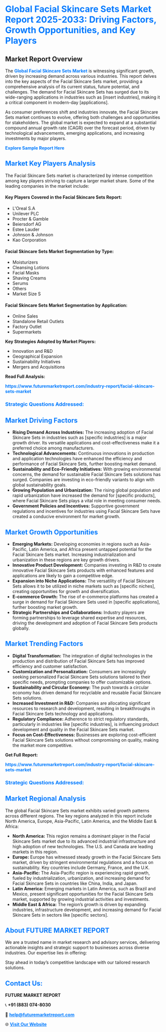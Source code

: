 <h1 style="color: #007BFF;">Global Facial Skincare Sets Market Report 2025-2033: Driving Factors, Growth Opportunities, and Key Players</h1>

<section id="overview">
<h2>Market Report Overview</h2>
<p>The <a href="https://www.futuremarketreport.com/industry-report/facial-skincare-sets-market" style="color: #007BFF; text-decoration: none;"><strong>Global Facial Skincare Sets Market</strong></a> is witnessing significant growth, driven by increasing demand across various industries. This report delves into the key aspects of the Facial Skincare Sets market, providing a comprehensive analysis of its current status, future potential, and challenges. The demand for Facial Skincare Sets has surged due to its wide-ranging applications in industries such as [insert industries], making it a critical component in modern-day [applications].</p>
<p>As consumer preferences shift and industries innovate, the Facial Skincare Sets market continues to evolve, offering both challenges and opportunities for stakeholders. The global market is expected to expand at a substantial compound annual growth rate (CAGR) over the forecast period, driven by technological advancements, emerging applications, and increasing investments by major players.</p>
</section>

<section id="overview">
<p><a href="https://www.futuremarketreport.com/request-sample/reportId=62333" style="color: #007BFF; text-decoration: none;"><strong>Explore Sample Report Here</strong></a></p>
</section>

<section id="key-players">
<h2 style="color: #007BFF;">Market Key Players Analysis</h2>
<p>The Facial Skincare Sets market is characterized by intense competition among key players striving to capture a larger market share. Some of the leading companies in the market include:</p>
<h4>Key Players Covered in the Facial Skincare Sets Report:</h4>
<ul><li>L&#039;Oreal S.A</li><li>Unilever PLC</li><li>Procter &amp; Gamble</li><li>Beiersdorf AG</li><li>Estee Lauder</li><li>Johnson &amp; Johnson</li><li>Kao Corporation</li></ul>
<h4>Facial Skincare Sets Market Segmentation by Type:</h4>
<ul><li>Moisturizers</li><li>Cleansing Lotions</li><li>Facial Masks</li><li>Shaving Creams</li><li>Serums</li><li>Others</li><li>Market Size S</li></ul>

<h4>Facial Skincare Sets Market Segmentation by Application:</h4>
<ul><li>Online Sales</li><li>Standalone Retail Outlets</li><li>Factory Outlet</li><li>Supermarkets</li></ul>
<p><strong>Key Strategies Adopted by Market Players:</strong></p>
<ul>
<li>Innovation and R&D</li>
<li>Geographical Expansion</li>
<li>Sustainability Initiatives</li>
<li>Mergers and Acquisitions</li>
</ul>
</section>

<section>
<p><strong>Read Full Analysis: </strong></p><a href="https://www.futuremarketreport.com/industry-report/facial-skincare-sets-market" style="color: #007BFF; text-decoration: none;"><strong>https://www.futuremarketreport.com/industry-report/facial-skincare-sets-market</strong></a>
<h3 style="color: #007BFF;">Strategic Questions Addressed:</h3>
</section>

<section id="driving-factors">
<h2 style="color: #007BFF;">Market Driving Factors</h2>
<ul>
<li><strong>Rising Demand Across Industries:</strong> The increasing adoption of Facial Skincare Sets in industries such as [specific industries] is a major growth driver. Its versatile applications and cost-effectiveness make it a preferred choice among manufacturers.</li>
<li><strong>Technological Advancements:</strong> Continuous innovations in production and application technologies have enhanced the efficiency and performance of Facial Skincare Sets, further boosting market demand.</li>
<li><strong>Sustainability and Eco-Friendly Initiatives:</strong> With growing environmental concerns, the demand for sustainable Facial Skincare Sets solutions has surged. Companies are investing in eco-friendly variants to align with global sustainability goals.</li>
<li><strong>Growing Population and Urbanization:</strong> The rising global population and rapid urbanization have increased the demand for [specific products], where Facial Skincare Sets plays a vital role in meeting consumer needs.</li>
<li><strong>Government Policies and Incentives:</strong> Supportive government regulations and incentives for industries using Facial Skincare Sets have created a conducive environment for market growth.</li>
</ul>
</section>

<section id="growth-opportunities">
<h2 style="color: #007BFF;">Market Growth Opportunities</h2>
<ul>
<li><strong>Emerging Markets:</strong> Developing economies in regions such as Asia-Pacific, Latin America, and Africa present untapped potential for the Facial Skincare Sets market. Increasing industrialization and urbanization in these regions are key growth drivers.</li>
<li><strong>Innovative Product Development:</strong> Companies investing in R&D to create innovative Facial Skincare Sets products with enhanced features and applications are likely to gain a competitive edge.</li>
<li><strong>Expansion into Niche Applications:</strong> The versatility of Facial Skincare Sets allows it to be utilized in niche markets such as [specific niches], creating opportunities for growth and diversification.</li>
<li><strong>E-commerce Growth:</strong> The rise of e-commerce platforms has created a surge in demand for Facial Skincare Sets used in [specific applications], further boosting market growth.</li>
<li><strong>Strategic Partnerships and Collaborations:</strong> Industry players are forming partnerships to leverage shared expertise and resources, driving the development and adoption of Facial Skincare Sets products globally.</li>
</ul>
</section>

<section id="trending-factors">
<h2 style="color: #007BFF;">Market Trending Factors</h2>
<ul>
<li><strong>Digital Transformation:</strong> The integration of digital technologies in the production and distribution of Facial Skincare Sets has improved efficiency and customer satisfaction.</li>
<li><strong>Customization and Personalization:</strong> Consumers are increasingly seeking personalized Facial Skincare Sets solutions tailored to their specific needs, prompting companies to offer customizable options.</li>
<li><strong>Sustainability and Circular Economy:</strong> The push towards a circular economy has driven demand for recyclable and reusable Facial Skincare Sets solutions.</li>
<li><strong>Increased Investment in R&D:</strong> Companies are allocating significant resources to research and development, resulting in breakthroughs in Facial Skincare Sets technology and applications.</li>
<li><strong>Regulatory Compliance:</strong> Adherence to strict regulatory standards, particularly in industries like [specific industries], is influencing product development and quality in the Facial Skincare Sets market.</li>
<li><strong>Focus on Cost-Effectiveness:</strong> Businesses are exploring cost-efficient Facial Skincare Sets solutions without compromising on quality, making the market more competitive.</li>
</ul>
</section>

<section>
<p><strong>Get Full Report: </strong></p><a href="https://www.futuremarketreport.com/industry-report/facial-skincare-sets-market" style="color: #007BFF; text-decoration: none;"><strong>https://www.futuremarketreport.com/industry-report/facial-skincare-sets-market</strong></a>
<h3 style="color: #007BFF;">Strategic Questions Addressed:</h3>
</section>


<section id="regional-analysis">
<h2 style="color: #007BFF;">Market Regional Analysis</h2>
<p>The global Facial Skincare Sets market exhibits varied growth patterns across different regions. The key regions analyzed in this report include North America, Europe, Asia-Pacific, Latin America, and the Middle East & Africa:</p>
<ul>
<li><strong>North America:</strong> This region remains a dominant player in the Facial Skincare Sets market due to its advanced industrial infrastructure and high adoption of new technologies. The U.S. and Canada are leading markets in this region.</li>
<li><strong>Europe:</strong> Europe has witnessed steady growth in the Facial Skincare Sets market, driven by stringent environmental regulations and a focus on sustainability. Key countries include Germany, France, and the U.K.</li>
<li><strong>Asia-Pacific:</strong> The Asia-Pacific region is experiencing rapid growth, fueled by industrialization, urbanization, and increasing demand for Facial Skincare Sets in countries like China, India, and Japan.</li>
<li><strong>Latin America:</strong> Emerging markets in Latin America, such as Brazil and Mexico, present significant opportunities for the Facial Skincare Sets market, supported by growing industrial activities and investments.</li>
<li><strong>Middle East & Africa:</strong> The region’s growth is driven by expanding industries, infrastructure development, and increasing demand for Facial Skincare Sets in sectors like [specific sectors].</li>
</ul>
</section>

<footer>
<h2 style="color: #007BFF;">About FUTURE MARKET REPORT</h2>
<p>We are a trusted name in market research and advisory services, delivering actionable insights and strategic support to businesses across diverse industries. Our expertise lies in offering:</p>

<p>Stay ahead in today’s competitive landscape with our tailored research solutions.</p>

<h2 style="color: #007BFF;">Contact Us:</h2>
<p><strong>FUTURE MARKET REPORT</strong></p>
<p>📞 <strong>+91 (883) 074-8030</strong></p>
<p>📧 <strong><a href="mailto:help@futuremarketreport.com" style="color: #007BFF;">help@futuremarketreport.com</a></strong></p>
<p>🌐 <strong><a href="https://www.futuremarketreport.com/" style="color: #007BFF;">Visit Our Website</a></strong></p>
</footer>